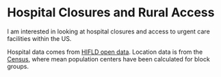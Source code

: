 # Hospital Closures and Rural Access

I am interested in looking at hospital closures and access to urgent care facilities within the US.

Hospital data comes from [HIFLD open data](https://hifld-geoplatform.opendata.arcgis.com/datasets/hospitals?geometry=-182.07%2C7.695%2C35.899%2C56.744). Location data is from the [Census](https://www.census.gov/geo/reference/centersofpop.html), where mean population centers have been calculated for block groups.
